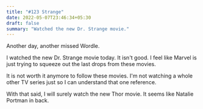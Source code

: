 ```yaml
---
title: "#123 Strange"
date: 2022-05-07T23:46:34+05:30
draft: false
summary: "Watched the new Dr. Strange movie."
---
```


Another day, another missed Wordle.

I watched the new Dr. Strange movie today. It isn't good. I feel like Marvel is just trying to squeeze out the last drops from these movies.

It is not worth it anymore to follow these movies. I'm not watching a whole other TV series just so I can understand that one reference.

With that said, I will surely watch the new Thor movie. It seems like Natalie Portman in back.
